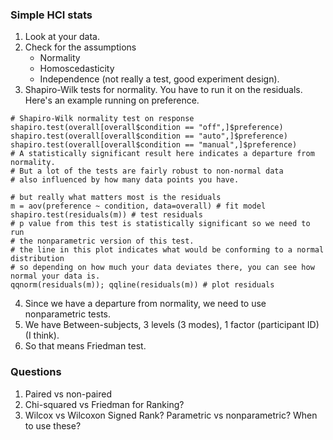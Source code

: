 ### Simple HCI stats

1. Look at your data.
2. Check for the assumptions
    - Normality
    - Homoscedasticity
    - Independence (not really a test, good experiment design).
3. Shapiro-Wilk tests for normality. You have to run it on the residuals. Here's an example running on preference.

```
# Shapiro-Wilk normality test on response
shapiro.test(overall[overall$condition == "off",]$preference)
shapiro.test(overall[overall$condition == "auto",]$preference)
shapiro.test(overall[overall$condition == "manual",]$preference)
# A statistically significant result here indicates a departure from normality.
# But a lot of the tests are fairly robust to non-normal data
# also influenced by how many data points you have.

# but really what matters most is the residuals
m = aov(preference ~ condition, data=overall) # fit model
shapiro.test(residuals(m)) # test residuals
# p value from this test is statistically significant so we need to run
# the nonparametric version of this test.
# the line in this plot indicates what would be conforming to a normal distribution
# so depending on how much your data deviates there, you can see how normal your data is.
qqnorm(residuals(m)); qqline(residuals(m)) # plot residuals

```

4. Since we have a departure from normality, we need to use nonparametric tests.
4. We have Between-subjects, 3 levels (3 modes), 1 factor (participant ID) (I think).
5. So that means Friedman test.


### Questions
1. Paired vs non-paired
2. Chi-squared vs Friedman for Ranking?
3. Wilcox vs Wilcoxon Signed Rank? Parametric vs nonparametric? When to use these?
